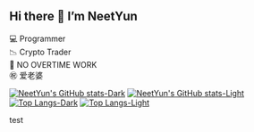 ## Hi there 👋 I’m NeetYun
💻 Programmer  
📉 Crypto Trader  
🚫 NO OVERTIME WORK  
㊗️ 爱老婆  


[![NeetYun's GitHub stats-Dark](https://github-readme-stats-rust-eight-17.vercel.app/api?username=Alexis-Zhang0812&show_icons=true&theme=yunsOneDark&count_private=true)](https://github.com/Alexis-Zhang0812/github-readme-stats#gh-dark-mode-only)
[![NeetYun's GitHub stats-Light](https://github-readme-stats-rust-eight-17.vercel.app/api?username=Alexis-Zhang0812&show_icons=true&theme=yunsOneLight&count_private=true)](https://github.com/Alexis-Zhang0812/github-readme-stats#gh-light-mode-only)  
[![Top Langs-Dark](https://github-readme-stats-rust-eight-17.vercel.app/api/top-langs/?username=Alexis-Zhang0812&theme=yunsOneDark&layout=compact&card_width=500px&langs_count=6&hide=HTML,CSS)](https://github.com/Alexis-Zhang0812/github-readme-stats#gh-dark-mode-only)
[![Top Langs-Light](https://github-readme-stats-rust-eight-17.vercel.app/api/top-langs/?username=Alexis-Zhang0812&theme=yunsOneLight&layout=compact&card_width=500px&langs_count=6&hide=HTML,CSS)](https://github.com/Alexis-Zhang0812/github-readme-stats#gh-light-mode-only)

test

